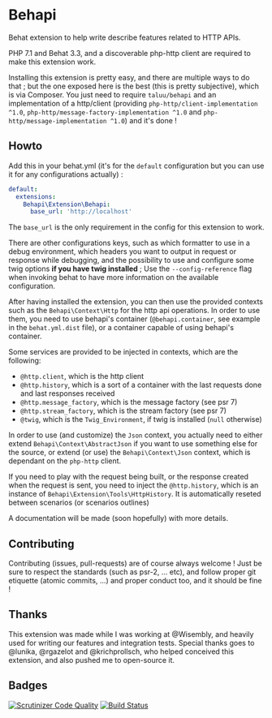 Behapi
======
Behat extension to help write describe features related to HTTP APIs.

PHP 7.1 and Behat 3.3, and a discoverable php-http client are required to make
this extension work.

Installing this extension is pretty easy, and there are multiple ways to do
that ; but the one exposed here is the best (this is pretty subjective), which
is via Composer. You just need to require `taluu/behapi` and an implementation
of a http/client (providing `php-http/client-implementation ^1.0`,
`php-http/message-factory-implementation ^1.0` and
`php-http/message-implementation ^1.0`)  and it's done !

Howto
-----
Add this in your behat.yml (it's for the `default` configuration but you can
use it for any configurations actually) :

```yaml
default:
  extensions:
    Behapi\Extension\Behapi:
      base_url: 'http://localhost'
```

The `base_url` is the only requirement in the config for this extension to work.

There are other configurations keys, such as which formatter to use in a debug
environment, which headers you want to output in request or response while
debugging, and the possibility to use and configure some twig options **if you
have twig installed** ; Use the `--config-reference` flag when invoking behat
to have more information on the available configuration.

After having installed the extension, you can then use the provided contexts
such as the `Behapi\Context\Http` for the http api operations. In order to use
them, you need to use behapi's container (`@behapi.container`, see example in
the `behat.yml.dist` file), or a container capable of using behapi's container.

Some services are provided to be injected in contexts, which are the following:

- `@http.client`, which is the http client
- `@http.history`, which is a sort of a container with the last requests done
  and last responses received
- `@http.message_factory`, which is the message factory (see psr 7)
- `@http.stream_factory`, which is the stream factory (see psr 7)
- `@twig`, which is the `Twig_Environment`, if twig is installed (`null`
  otherwise)

In order to use (and customize) the `Json` context, you actually need to either
extend `Behapi\Context\AbstractJson` if you want to use something else for the
source, or extend (or use) the `Behapi\Context\Json` context, which is dependant
on the `php-http` client.

If you need to play with the request being built, or the response created when
the request is sent, you need to inject the `@http.history`, which is an
instance of `Behapi\Extension\Tools\HttpHistory`. It is automatically reseted
between scenarios (or scenarios outlines)

A documentation will be made (soon hopefully) with more details.

Contributing
------------
Contributing (issues, pull-requests) are of course always welcome ! Just be
sure to respect the standards (such as psr-2, ... etc), and follow proper git
etiquette (atomic commits, ...) and proper conduct too, and it should be fine !

Thanks
------
This extension was made while I was working at @Wisembly, and heavily used for
writing our features and integration tests. Special thanks goes to @lunika,
@rgazelot and @krichprollsch, who helped conceived this extension, and also
pushed me to open-source it.

Badges
------
[![Scrutinizer Code Quality](https://scrutinizer-ci.com/g/Taluu/Behapi/badges/quality-score.png?b=master)](https://scrutinizer-ci.com/g/Taluu/Behapi/?branch=master)
[![Build Status](https://scrutinizer-ci.com/g/Taluu/Behapi/badges/build.png?b=master)](https://scrutinizer-ci.com/g/Taluu/Behapi/build-status/master)
